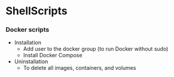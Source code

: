 # ShellScripts

### Docker scripts

- Installation
  - Add user to the docker group (to run Docker without sudo)
  - Install Docker Compose
- Uninstallation
  - To delete all images, containers, and volumes
